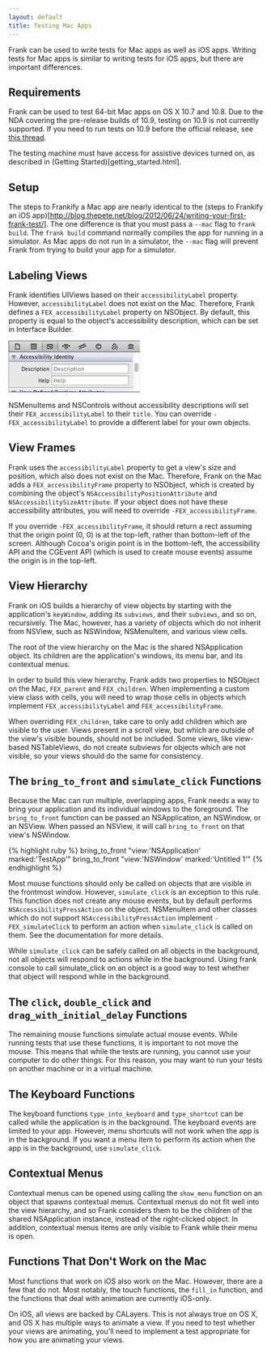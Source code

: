 ```yaml
---
layout: default
title: Testing Mac Apps
---
```


Frank can be used to write tests for Mac apps as well as iOS apps. Writing tests for Mac apps is similar to writing tests for iOS apps, but there are important differences.

## Requirements

Frank can be used to test 64-bit Mac apps on OS X 10.7 and 10.8. Due to the NDA covering the pre-release builds of 10.9, testing on 10.9 is not currently supported. If you need to run tests on 10.9 before the official release, see [this thread](https://groups.google.com/forum/#!topic/frank-discuss/hugP4qelN7s).

The testing machine must have access for assistive devices turned on, as described in (Getting Started)[getting_started.html].

## Setup

The steps to Frankify a Mac app are nearly identical to the (steps to Frankify an iOS app)[http://blog.thepete.net/blog/2012/06/24/writing-your-first-frank-test/]. The one difference is that you must pass a `--mac` flag to `frank build`. The `frank build` command normally compiles the app for running in a simulator. As Mac apps do not run in a simulator, the `--mac` flag will prevent Frank from trying to build your app for a simulator.

## Labeling Views

Frank identifies UIViews based on their `accessibilityLabel` property. However, `accessibilityLabel` does not exist on the Mac. Therefore, Frank defines a `FEX_accessibilityLabel` property on NSObject. By default, this property is equal to the object's accessibility description, which can be set in Interface Builder.

![Accessibility Identity in Interface Builder](images/screenshots/ib-accessibility-identitiy.png)

NSMenuItems and NSControls without accessibility descriptions will set their `FEX_accessibilityLabel` to their `title`. You can override `-FEX_accessibilityLabel` to provide a different label for your own objects.

## View Frames

Frank uses the `accessibilityLabel` property to get a view's size and position, which also does not exist on the Mac. Therefore, Frank on the Mac adds a `FEX_accessibilityFrame` property to NSObject, which is created by combining the object's `NSAccessibilityPositionAttribute` and `NSAccessibilitySizeAttribute`. If your object does not have these accessibility attributes, you will need to override `-FEX_accessibilityFrame`.

If you override `-FEX_accessibilityFrame`, it should return a rect assuming that the origin point (0, 0) is at the top-left, rather than bottom-left of the screen. Although Cocoa's origin point is in the bottom-left, the accessibility API and the CGEvent API (which is used to create mouse events) assume the origin is in the top-left.

## View Hierarchy

Frank on iOS builds a hierarchy of view objects by starting with the application's `keyWindow`, adding its `subviews`, and their `subviews`, and so on, recursively. The Mac, however, has a variety of objects which do not inherit from NSView, such as NSWindow, NSMenuItem, and various view cells.

The root of the view hierarchy on the Mac is the shared NSApplication object. Its children are the application's windows, its menu bar, and its contextual menus.

In order to build this view hierarchy, Frank adds two properties to NSObject on the Mac, `FEX_parent` and `FEX_children`. When implementing a custom view class with cells, you will need to wrap those cells in objects which implement `FEX_accessibilityLabel` and `FEX_accessibilityFrame`.

When overriding `FEX_children`, take care to only add children which are visible to the user. Views present in a scroll view, but which are outside of the view's visible bounds, should not be included. Some views, like view-based NSTableViews, do not create subviews for objects which are not visible, so your views should do the same for consistency.

## The `bring_to_front` and `simulate_click` Functions

Because the Mac can run multiple, overlapping apps, Frank needs a way to bring your application and its individual windows to the foreground. The `bring_to_front` function can be passed an NSApplication, an NSWindow, or an NSView. When passed an NSView, it will call `bring_to_front` on that view's NSWindow.

{% highlight ruby %}
  bring_to_front "view:'NSApplication' marked:'TestApp'"
  bring_to_front "view:'NSWindow' marked:'Untitled 1'"
{% endhighlight %}

Most mouse functions should only be called on objects that are visible in the frontmost window. However, `simulate_click` is an exception to this rule. This function does not create any mouse events, but by default performs `NSAccessibilityPressAction` on the object. NSMenuItem and other classes which do not support `NSAccessibilityPressAction`  implement `-FEX_simulateClick` to perform an action when `simulate_click` is called on them. See the documentation for more details.

While `simulate_click` can be safely called on all objects in the background, not all objects will respond to actions while in the background. Using frank console to call simulate_click on an object is a good way to test whether that object will respond while in the background.

## The `click`, `double_click` and `drag_with_initial_delay` Functions

The remaining mouse functions simulate actual mouse events. While running tests that use these functions, it is important to not move the mouse. This means that while the tests are running, you cannot use your computer to do other things. For this reason, you may want to run your tests on another machine or in a virtual machine.

## The Keyboard Functions

The keyboard functions `type_into_keyboard` and `type_shortcut` can be called while the application is in the background. The keyboard events are limited to your app. However, menu shortcuts will not work when the app is in the background. If you want a menu item to perform its action when the app is in the background, use `simulate_click`.

## Contextual Menus

Contextual menus can be opened using calling the `show_menu` function on an object that spawns contextual menus. Contextual menus do not fit well into the view hierarchy, and so Frank considers them to be the children of the shared NSApplication instance, instead of the right-clicked object. In addition, contextual menus items are only visible to Frank while their menu is open.

## Functions That Don't Work on the Mac

Most functions that work on iOS also work on the Mac. However, there are a few that do not. Most notably, the touch functions, the `fill_in` function, and the functions that deal with animation are currently iOS-only.

On iOS, all views are backed by CALayers. This is not always true on OS X, and OS X has multiple ways to animate a view. If you need to test whether your views are animating, you'll need to implement a test appropriate for how you are animating your views.
